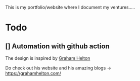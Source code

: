 This is my portfolio/website where I document my ventures.....

# Todo 
[] Automation with github action
---

The design is inspired by [Graham Helton](https://www.linkedin.com/in/grahamhelton/) 

Do check out his website and his amazing blogs -> https://grahamhelton.com/